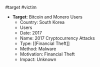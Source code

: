 #target #victim 



- **Target**: Bitcoin and Monero Users
	- Country: South Korea
	- Users
    - Date: 2017
    - Name: 2017 Cryptocurrency Attacks
    - Type: [[Financial Theft]]
    - Method: Malware
    - Motivation: Financial Theft
    - Impact: Unknown